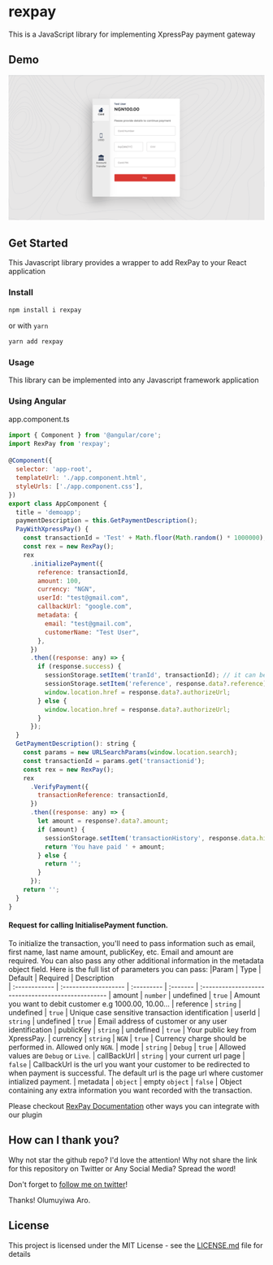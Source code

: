 # rexpay

This is a JavaScript library for implementing XpressPay payment gateway

## Demo

![Demo](rexpay.png?raw=true "Demo Image")

## Get Started

This Javascript library provides a wrapper to add RexPay to your React application


### Install

```sh
npm install i rexpay
```

or with `yarn`

```sh
yarn add rexpay
```

### Usage

This library can be implemented into any Javascript framework application


###  Using Angular
app.component.ts
```javascript
import { Component } from '@angular/core';
import RexPay from 'rexpay';

@Component({
  selector: 'app-root',
  templateUrl: './app.component.html',
  styleUrls: ['./app.component.css'],
})
export class AppComponent {
  title = 'demoapp';
  paymentDescription = this.GetPaymentDescription();
  PayWithXpressPay() {
    const transactionId = 'Test' + Math.floor(Math.random() * 1000000);
    const rex = new RexPay();
    rex
      .initializePayment({
        reference: transactionId,
        amount: 100,
        currency: "NGN",
        userId: "test@gmail.com",
        callbackUrl: "google.com",
        metadata: {
          email: "test@gmail.com",
          customerName: "Test User",
        },
      })
      .then((response: any) => {
        if (response.success) {
          sessionStorage.setItem('tranId', transactionId); // it can be saved to Database.
          sessionStorage.setItem('reference', response.data?.reference); // it can be saved to Database
          window.location.href = response.data?.authorizeUrl;
        } else {
          window.location.href = response.data?.authorizeUrl;
        }
      });
  }
  GetPaymentDescription(): string {
    const params = new URLSearchParams(window.location.search);
    const transactionId = params.get('transactionid');
    const rex = new RexPay();
    rex
      .VerifyPayment({
        transactionReference: transactionId,
      })
      .then((response: any) => {
        let amount = response?.data?.amount;
        if (amount) {
          sessionStorage.setItem('transactionHistory', response.data.history);
          return 'You have paid ' + amount;
        } else {
          return '';
        }
      });
    return '';
  }
}

```
 #### Request for calling InitialisePayment function.

To initialize the transaction, you'll need to pass information such as email, first name, last name amount, publicKey, etc. Email and amount are required. You can also pass any other additional information in the metadata object field. Here is the full list of parameters you can pass:
|Param       | Type                 | Default    | Required | Description                      
| :------------ | :------------------- | :--------- | :------- | :-------------------------------------------------
| amount	| `number`			   | undefined      | `true`  | Amount you want to debit customer e.g 1000.00, 10.00...
| reference      | `string`             | undefined   | `true`  | Unique case sensitive transaction identification
| userId | `string`             | undefined       | `true`  | Email address of customer or any user identification
| publicKey       | `string`        | undefined | `true`  | Your public key from XpressPay.
| currency      | `string`  |  `NGN`    | `true`   | Currency charge should be performed in. Allowed only `NGN`.
| mode      | `string`  |  `Debug`    | `true`   | Allowed values are `Debug` or `Live`.
| callBackUrl      | `string`  |  your current url page    | `false`   | CallbackUrl is the url you want your customer to be redirected to when payment is successful. The default url is the page url where customer intialized payment.
| metadata      | `object`  |  empty `object`    | `false`   | Object containing any extra information you want recorded with the transaction.

Please checkout [RexPay Documentation](https://github.com) other ways you can integrate with our plugin

## How can I thank you?

Why not star the github repo? I'd love the attention! Why not share the link for this repository on Twitter or Any Social Media? Spread the word!

Don't forget to [follow me on twitter](https://twitter.com/muyiTechBadtGuy)!

Thanks!
Olumuyiwa Aro.

## License

This project is licensed under the MIT License - see the [LICENSE.md](LICENSE.md) file for details
